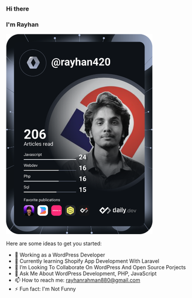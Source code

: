 ### Hi there 
### I'm Rayhan
<a href="https://app.daily.dev/rayhan420"><img src="https://github.com/rayhanrahman25/rayhanrahman25/blob/main/devcard.svg" width="400" alt="Rayhan Dev Card"/></a>


Here are some ideas to get you started:

- 🔭 Working as a WordPress Developer
- 🌱 Currently learning Shopify App Development With Laravel
- 👯 I’m Looking To Collaborate On WordPress And Open Source Porjects
- 💬 Ask Me About WordPress Development, PHP, JavaScript
- 📫 How to reach me: rayhanrahman880@gmail.com
- ⚡ Fun fact: I'm Not Funny

